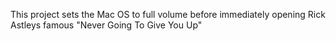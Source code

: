 This project sets the Mac OS to full volume before immediately opening Rick Astleys famous "Never Going To Give You Up"